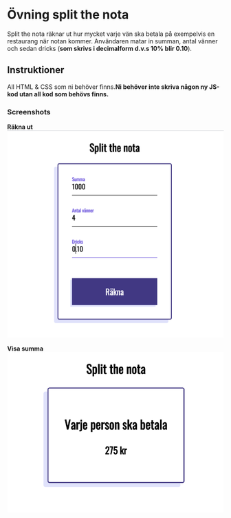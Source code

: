 # Övning split the nota

Split the nota räknar ut hur mycket varje vän ska betala på exempelvis en restaurang när notan kommer. Användaren matar in summan, antal vänner och sedan dricks (**som skrivs i decimalform d.v.s 10% blir 0.10**).

## Instruktioner

All HTML & CSS som ni behöver finns.**Ni behöver inte skriva någon ny JS-kod utan all kod som behövs finns.**

### Screenshots

**Räkna ut**
![alt text](screenshots/Screen-calculate.png)

**Visa summa**
![alt text](screenshots/Screen-result.png)